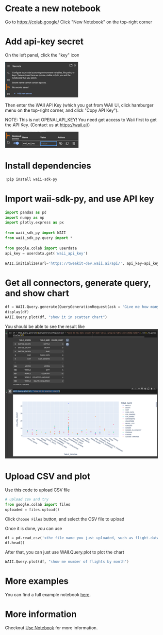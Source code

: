 # Create a new notebook

Go to https://colab.google/
Click "New Notebook" on the top-right corner

# Add api-key secret

On the left panel, click the "key" icon

![colab-secret.png](doc/colab-secret.png)

Then enter the WAII API Key (which you get from WAII UI, click hamburger menu on the top-right corner, and click "Copy API Key"). 

NOTE: This is not OPENAI_API_KEY! You need get access to Waii first to get the API Key. (Contact us at https://waii.ai/)

![colab-api-key.png](doc/colab-api-key.png)

# Install dependencies

```python
!pip install waii-sdk-py
```

# Import waii-sdk-py, and use API key

```python
import pandas as pd
import numpy as np
import plotly.express as px

from waii_sdk_py import WAII
from waii_sdk_py.query import *

from google.colab import userdata
api_key = userdata.get('waii_api_key')

WAII.initialize(url='https://tweakit-dev.waii.ai/api/', api_key=api_key)
```

# Get all connectors, generate query, and show chart

```python
df = WAII.Query.generate(QueryGenerationRequest(ask = "Give me how many column for each table, group by table and schema name?")).run().to_pandas_df()
display(df)
WAII.Query.plot(df, "show it in scatter chart")
```

You should be able to see the result like
![colab-df-plot.png](doc/colab-df-plot.png)

# Upload CSV and plot

Use this code to upload CSV file

```python
# upload csv and try
from google.colab import files
uploaded = files.upload()
```

Click `Choose Files` button, and select the CSV file to upload

Once it is done, you can use 
```python
df = pd.read_csv('<the file name you just uploaded, such as flight-data.csv>')
df.head()
```

After that, you can just use WAII.Query.plot to plot the chart

```python
WAII.Query.plot(df, "show me number of flights by month")
```

# More examples 

You can find a full example notebook [here](doc/colab-notebook-example.ipynb).

# More information

Checkout [Use Notebook](USE_NOTEBOOK.md) for more information.